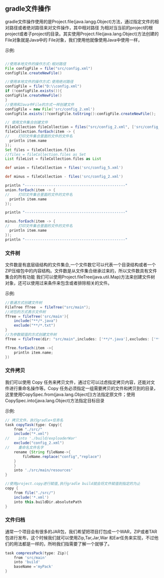 ## gradle文件操作
gradle文件操作使用的是Project.file(java.langg.Object)方法，通过指定文件的相对路径或者绝对路径来对文件操作，其中相对路径
为相对当当前的project的根project或者子project的目录。其实使用Project.file(java.lang.Object)方法创建的File对象就是Java中的
File对象，我们使用他就像使用Java中使用一样，

示例:

```groovy

//使用本地文件的操作方式:相对路径
File configFile = file("src/config.xml")
configFile.createNewFile()

//使用本地文件的操作方式:使用绝对路径
configFile = file("D:\\config.xml")
if (!configFile.exists()){
configFile.createNewFile()
}
//使用和Java中File的方式一样创建文件
configFile = new File('src/config_2.xml')
configFile.exists()?configFile.toString():configFile.createNewFile();

// 使用文件集合创建文件
FileCollection fileCollection = files("src/config_2.xml", ['src/config_3.xml', 'config_4.xml']);
fileCollection.forEach(item -> {
//    打印文件集合里面的文件的文件名
  println item.name
});
Set files = fileCollection.files
//files = fileCollection.files as Set
List fileList = fileCollection.files as List

def union = fileCollection + files('src/config_5.xml')

def minus = fileCollection - files('src/config_2.xml')

println "----------------------------------------------"
union.forEach(item -> {
//    打印文件集合里面的文件的文件名
  println item.name
});

println "----------------------------------------------"

minus.forEach(item -> {
//    打印文件集合里面的文件的文件名
  println item.name
});
println "----------------------------------------------"
```
### 文件树
文件数是有底层级结构的文件集合,一个文件数它可以代表一个目录结构或者一个ZIP压缩包中的内容结构。文件数是从文件集合继承过来的，所以文件数具有文件集合的所有功能
我们可以使用Project.fileTree(java.util.Map)方法来创建文件树对象，还可以使用过来条件来包含或者排除相关的文件。

示例:
```groovy
//普通方式创建文件树
FileTree fTree  = fileTree("src/main");
//闭包的方式表示文件树
fTree = fileTree('src/main'){
    include("**/*.java")
    exclude("**/*.txt")
}
//为参数赋值的方式创建文件树
fTree = fileTree(dir: "src/main",includes: ['**/*.java'],excludes: ['**/*.txt'])

fTree.forEach(item ->{
    println item.name;
})
```

### 文件拷贝
我们可以使用 Copy 任务来拷贝文件，通过它可以过虑指定拷贝内容，还能对文件进行重命名操作等。Copy 任务必须指定一组需要拷贝的文件和拷贝到的目录，
这里使用CopySpec.from(java.lang.Object[])方法指定原文件；使用CopySpec.into(java.lang.Object)方法指定目标目录


示例:
```groovy
// 拷贝文件，执行gradle+任务名
task copyTask(type: Copy){
    from "./src/"
    include("*.xml")
//    into './build/exploaderWar'
    exclude("config_2.xml")
//    重命名文件名字
    rename {String fileName->{
        fileName.replace("config","replace")
    }
    }
    into './src/main/resources'
}

//使用project.copy进行赋值,执行gradle build就会将文件赋值到指定的为止
copy {
    from file("./src/")
    include('*.xml')
    into this.buildDir.absolutePath
}


```


### 文件归档
通常一个项目会有很多的JAR包，我们希望把项目打包成一个WAR，ZIP或者TAR包进行发布，这个时候我们就可以使用Zip,Tar,Jar,War
和Ear任务来实现，不过他们的用法都是一样的，所哟我们指需要了解一个就够了。
```groovy
task compressPack(type: Zip){
    from 'src/main'
    into 'build'
    baseName ='myPack'
}
```






























































